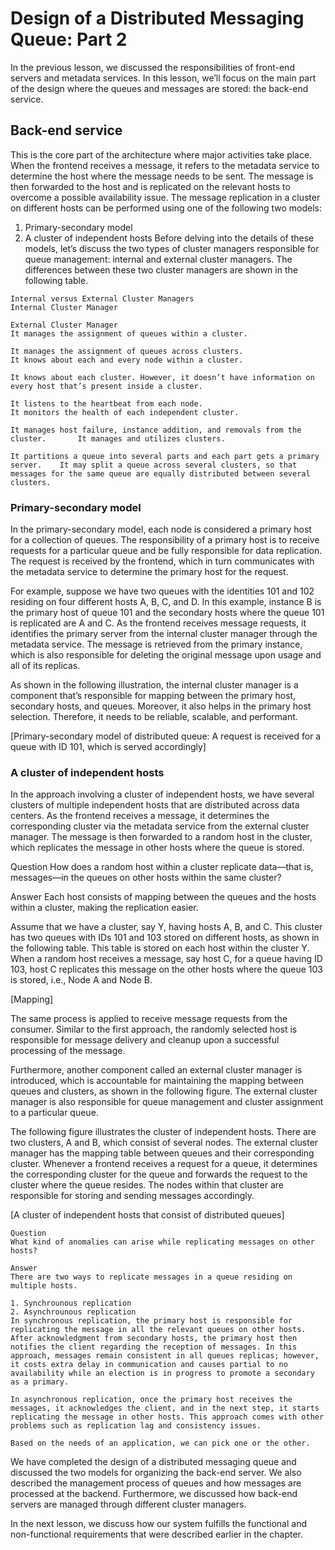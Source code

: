 # Design of a Distributed Messaging Queue: Part 2
In the previous lesson, we discussed the responsibilities of front-end servers and metadata services. In this lesson, we’ll focus on the main part of the design where the queues and messages are stored: the back-end service.

## Back-end service
This is the core part of the architecture where major activities take place. When the frontend receives a message, it refers to the metadata service to determine the host where the message needs to be sent. The message is then forwarded to the host and is replicated on the relevant hosts to overcome a possible availability issue. The message replication in a cluster on different hosts can be performed using one of the following two models:

1. Primary-secondary model
2. A cluster of independent hosts
Before delving into the details of these models, let’s discuss the two types of cluster managers responsible for queue management: internal and external cluster managers. The differences between these two cluster managers are shown in the following table.

```
Internal versus External Cluster Managers                                        Internal Cluster Manager
                
External Cluster Manager                                                         It manages the assignment of queues within a cluster.

It manages the assignment of queues across clusters.                             It knows about each and every node within a cluster.
                                                                                 It knows about each cluster. However, it doesn’t have information on every host that’s present inside a cluster.
   
It listens to the heartbeat from each node.                                      It monitors the health of each independent cluster.

It manages host failure, instance addition, and removals from the cluster.       It manages and utilizes clusters.

It partitions a queue into several parts and each part gets a primary server.    It may split a queue across several clusters, so that messages for the same queue are equally distributed between several clusters.
```
### Primary-secondary model
In the primary-secondary model, each node is considered a primary host for a collection of queues. The responsibility of a primary host is to receive requests for a particular queue and be fully responsible for data replication. The request is received by the frontend, which in turn communicates with the metadata service to determine the primary host for the request.

For example, suppose we have two queues with the identities 101 and 102 residing on four different hosts A, B, C, and D. In this example, instance B is the primary host of queue 101 and the secondary hosts where the queue 101 is replicated are A and C. As the frontend receives message requests, it identifies the primary server from the internal cluster manager through the metadata service. The message is retrieved from the primary instance, which is also responsible for deleting the original message upon usage and all of its replicas.

As shown in the following illustration, the internal cluster manager is a component that’s responsible for mapping between the primary host, secondary hosts, and queues. Moreover, it also helps in the primary host selection. Therefore, it needs to be reliable, scalable, and performant.

[Primary-secondary model of distributed queue: A request is received for a queue with ID 101, which is served accordingly]


### A cluster of independent hosts

In the approach involving a cluster of independent hosts, we have several clusters of multiple independent hosts that are distributed across data centers. As the frontend receives a message, it determines the corresponding cluster via the metadata service from the external cluster manager. The message is then forwarded to a random host in the cluster, which replicates the message in other hosts where the queue is stored.


Question
How does a random host within a cluster replicate data—that is, messages—in the queues on other hosts within the same cluster?

Answer
Each host consists of mapping between the queues and the hosts within a cluster, making the replication easier.

Assume that we have a cluster, say Y, having hosts A, B, and C. This cluster has two queues with IDs 101 and 103 stored on different hosts, as shown in the following table. This table is stored on each host within the cluster Y. When a random host receives a message, say host C, for a queue having ID 103, host C replicates this message on the other hosts where the queue 103 is stored, i.e., Node A and Node B.

[Mapping]

The same process is applied to receive message requests from the consumer. Similar to the first approach, the randomly selected host is responsible for message delivery and cleanup upon a successful processing of the message.

Furthermore, another component called an external cluster manager is introduced, which is accountable for maintaining the mapping between queues and clusters, as shown in the following figure. The external cluster manager is also responsible for queue management and cluster assignment to a particular queue.

The following figure illustrates the cluster of independent hosts. There are two clusters, A and B, which consist of several nodes. The external cluster manager has the mapping table between queues and their corresponding cluster. Whenever a frontend receives a request for a queue, it determines the corresponding cluster for the queue and forwards the request to the cluster where the queue resides. The nodes within that cluster are responsible for storing and sending messages accordingly.

[A cluster of independent hosts that consist of distributed queues]
```
Question
What kind of anomalies can arise while replicating messages on other hosts?

Answer
There are two ways to replicate messages in a queue residing on multiple hosts.

1. Synchrounous replication
2. Asynchrounous replication
In synchronous replication, the primary host is responsible for replicating the message in all the relevant queues on other hosts. After acknowledgment from secondary hosts, the primary host then notifies the client regarding the reception of messages. In this approach, messages remain consistent in all queues replicas; however, it costs extra delay in communication and causes partial to no availability while an election is in progress to promote a secondary as a primary.

In asynchronous replication, once the primary host receives the messages, it acknowledges the client, and in the next step, it starts replicating the message in other hosts. This approach comes with other problems such as replication lag and consistency issues.

Based on the needs of an application, we can pick one or the other.
```


We have completed the design of a distributed messaging queue and discussed the two models for organizing the back-end server. We also described the management process of queues and how messages are processed at the backend. Furthermore, we discussed how back-end servers are managed through different cluster managers.

In the next lesson, we discuss how our system fulfills the functional and non-functional requirements that were described earlier in the chapter.
